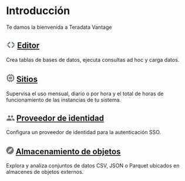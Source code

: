 Introducción
============

Te damos la bienvenida a Teradata Vantage

![Editor](../Images/editor-icn-overview.png) [Editor](../Editor/Editor-Overview-GS.md)
--------------------------------------------------------------------------------------

Crea tablas de bases de datos, ejecuta consultas ad hoc y carga datos.

![Sites](../Images/cov-icon-sites.png) [Sitios](../Sitios/Sitios-Overview-GS.md)
--------------------------------------------------------------------------------

Supervisa el uso mensual, diario o por hora y el total de horas de funcionamiento de las instancias de tu sistema.

![Identity Provider](../Images/cov-icon-identity.png) [Proveedor de identidad](../IdentityProviders/Identity-Providers-Configure.md)
------------------------------------------------------------------------------------------------------------------------------------

Configura un proveedor de identidad para la autenticación SSO.

![Object Storage](../Images/object-icn-storage.png) [Almacenamiento de objetos](../ObjectStorage/Object-Storage-Overview-GS.md)
-------------------------------------------------------------------------------------------------------------------------------

Explora y analiza conjuntos de datos CSV, JSON o Parquet ubicados en almacenes de objetos externos.
